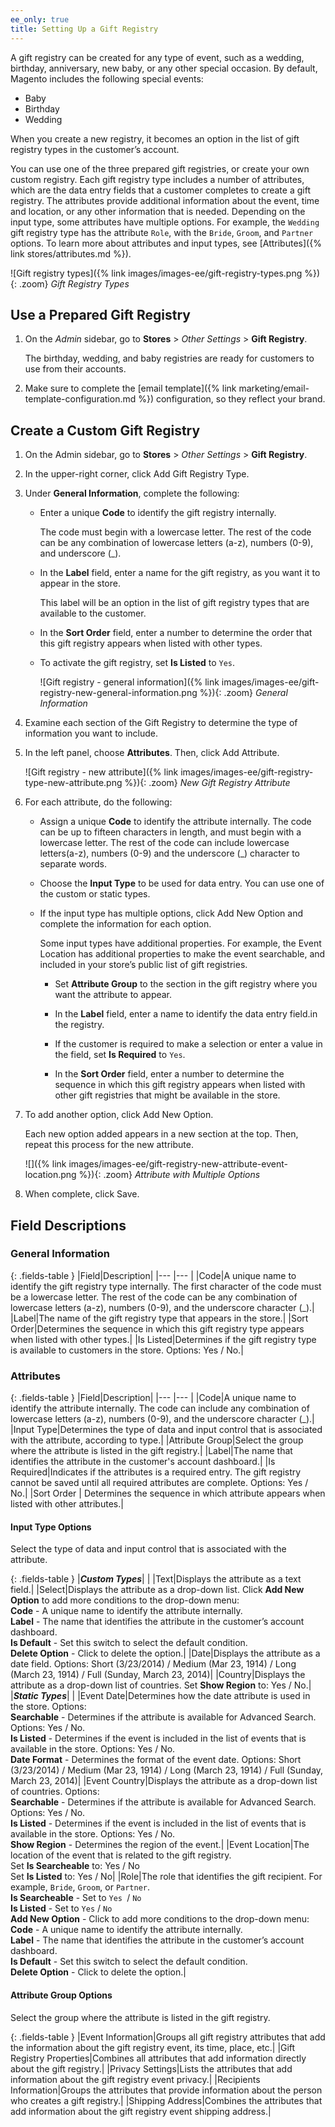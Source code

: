 ```yaml
---
ee_only: true
title: Setting Up a Gift Registry
---
```


A gift registry can be created for any type of event, such as a wedding, birthday, anniversary, new baby, or any other special occasion. By default, Magento includes the following special events:

- Baby
- Birthday
- Wedding

When you create a new registry, it becomes an option in the list of gift registry types in the customer’s account.

You can use one of the three prepared gift registries, or create your own custom registry. Each gift registry type includes a number of attributes, which are the data entry fields that a customer completes to create a gift registry. The attributes provide additional information about the event, time and location, or any other information that is needed. Depending on the input type, some attributes have multiple options. For example, the `Wedding` gift registry type has the attribute `Role`, with the `Bride`, `Groom`, and `Partner` options. To learn more about attributes and input types, see [Attributes]({% link stores/attributes.md %}).

![Gift registry types]({% link images/images-ee/gift-registry-types.png %}){: .zoom}
_Gift Registry Types_

## Use a Prepared Gift Registry

1. On the _Admin_ sidebar, go to **Stores** > _Other Settings_ > **Gift Registry**.

    The birthday, wedding, and baby registries are ready for customers to use from their accounts.

1. Make sure to complete the [email template]({% link marketing/email-template-configuration.md %}) configuration, so they reflect your brand.

## Create a Custom Gift Registry

1. On the Admin sidebar, go to **Stores** > _Other Settings_ > **Gift Registry**.

1. In the upper-right corner, click <span class="btn">Add Gift Registry Type</span>.

1. Under **General Information**, complete the following:

   - Enter a unique **Code** to identify the gift registry internally.

      The code must begin with a lowercase letter. The rest of the code can be any combination of lowercase letters (a-z), numbers (0-9), and underscore (_).

   - In the **Label** field, enter a name for the gift registry, as you want it to appear in the store.

      This label will be an option in the list of gift registry types that are available to the customer.

   - In the **Sort Order** field, enter a number to determine the order that this gift registry appears when listed with other types.

   - To activate the gift registry, set **Is Listed** to `Yes`.

        ![Gift registry - general information]({% link images/images-ee/gift-registry-new-general-information.png %}){: .zoom}
        _General Information_

1. Examine each section of the Gift Registry to determine the type of information you want to include.

1. In the left panel, choose **Attributes**. Then, click <span class="btn">Add Attribute</span>.

    ![Gift registry - new attribute]({% link images/images-ee/gift-registry-type-new-attribute.png %}){: .zoom}
    _New Gift Registry Attribute_

1. For each attribute, do the following:

   - Assign a unique **Code** to identify the attribute internally. The code can be up to fifteen characters in length, and must begin with a lowercase letter. The rest of the code can include lowercase letters(a-z), numbers (0-9) and the underscore (_) character to separate words.

   - Choose the **Input Type** to be used for data entry. You can use one of the custom or static types.

   - If the input type has multiple options, click <span class="btn">Add New Option</span> and complete the information for each option.

      Some input types have additional properties. For example, the Event Location has additional properties to make the event searchable, and included in your store’s public list of gift registries.

      - Set **Attribute Group** to the section in the gift registry where you want the attribute to appear.

      - In the **Label** field, enter a name to identify the data entry field.in the registry.

      - If the customer is required to make a selection or enter a value in the field, set **Is Required** to `Yes`.

      - In the **Sort Order** field, enter a number to determine the sequence in which this gift registry appears when listed with other gift registries that might be available in the store.

1. To add another option, click <span class="btn">Add New Option</span>.

   Each new option added appears in a new section at the top. Then, repeat this process for the new attribute.

    ![]({% link images/images-ee/gift-registry-new-attribute-event-location.png %}){: .zoom}
    _Attribute with Multiple Options_

1. When complete, click <span class="btn">Save</span>.

## Field Descriptions

### General Information

{: .fields-table }
|Field|Description|
|--- |--- |
|Code|A unique name to identify the gift registry type internally. The first character of the code must be a lowercase letter. The rest of the code can be any combination of lowercase letters (a-z), numbers (0-9), and the underscore character (_).|
|Label|The name of the gift registry type that appears in the store.|
|Sort Order|Determines the sequence in which this gift registry type appears when listed with other types.|
|Is Listed|Determines if the gift registry type is available to customers in the store. Options: Yes / No.|

### Attributes

{: .fields-table }
|Field|Description|
|--- |--- |
|Code|A unique name to identify the attribute internally. The code can include any combination of lowercase letters (a-z), numbers (0-9), and the underscore character (_).|
|Input Type|Determines the type of data and input control that is associated with the attribute, according to type.|
|Attribute Group|Select the group where the attribute is listed in the gift registry.|
|Label|The name that identifies the attribute in the customer's account dashboard.|
|Is Required|Indicates if the attributes is a required entry. The gift registry cannot be saved until all required attributes are complete. Options: Yes / No.|
|Sort Order | Determines the sequence in which attribute appears when listed with other attributes.|

#### Input Type Options

Select the type of data and input control that is associated with the attribute.

{: .fields-table }
|**_Custom Types_**| |
|Text|Displays the attribute as a text field.|
|Select|Displays the attribute as a drop-down list. Click **Add New Option** to add more conditions to the drop-down menu:<br/>**Code** - A unique name to identify the attribute internally.<br/>**Label** - The name that identifies the attribute in the customer’s account dashboard.<br/>**Is Default** - Set this switch to select the default condition.<br/>**Delete Option** - Click to delete the option.|
|Date|Displays the attribute as a date field. Options: Short (3/23/2014) / Medium (Mar 23, 1914) / Long (March 23, 1914) / Full (Sunday, March 23, 2014)|
|Country|Displays the attribute as a drop-down list of countries. Set **Show Region** to: Yes / No.|
|**_Static Types_**| |
|Event Date|Determines how the date attribute is used in the store. Options: <br/>**Searchable** - Determines if the attribute is available for Advanced Search. Options: Yes / No.<br/>**Is Listed** - Determines if the event is included in the list of events that is available in the store. Options: Yes / No. <br/>**Date Format** - Determines the format of the event date. Options: Short (3/23/2014) / Medium (Mar 23, 1914) / Long (March 23, 1914) / Full (Sunday, March 23, 2014)|
|Event Country|Displays the attribute as a drop-down list of countries. Options: <br/>**Searchable** - Determines if the attribute is available for Advanced Search. Options: Yes / No.<br/>**Is Listed** - Determines if the event is included in the list of events that is available in the store. Options: Yes / No. <br/>**Show Region** - Determines the region of the event.|
|Event Location|The location of the event that is related to the gift registry. <br/>Set **Is Searcheable** to: Yes / No <br/>Set **Is Listed** to: Yes / No|
|Role|The role that identifies the gift recipient. For example, `Bride`, `Groom`, or `Partner`.<br/>**Is Searcheable** - Set to `Yes `/ `No` <br/>**Is Listed** - Set to `Yes` / `No` <br/>**Add New Option** - Click  to add more conditions to the drop-down menu:<br/>**Code** - A unique name to identify the attribute internally.<br/>**Label** - The name that identifies the attribute in the customer’s account dashboard.<br/>**Is Default** - Set this switch to select the default condition.<br/>**Delete Option** - Click to delete the option.|

#### Attribute Group Options

Select the group where the attribute is listed in the gift registry.

{: .fields-table }
|Event Information|Groups all gift registry attributes that add the information about the gift registry event, its time, place, etc.|
|Gift Registry Properties|Combines all attributes that add information directly about the gift registry.|
|Privacy Settings|Lists the attributes that add information about the gift registry event privacy.|
|Recipients Information|Groups the attributes that provide information about the person who creates a gift registry.|
|Shipping Address|Combines the attributes that add information about the gift registry event shipping address.|

<!--
  This is a style declaration so that long field names and sub headings in column 1 are not wrapped by table auto styling for column widths.
-->
<style>
.fields-table td:first-of-type {
  width: 200px;
}
</style>
